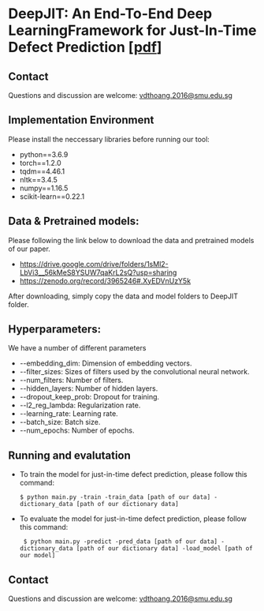 # DeepJIT: An End-To-End Deep LearningFramework for Just-In-Time Defect Prediction [[pdf](https://posl.ait.kyushu-u.ac.jp/~kamei/publications/Thong_MSR2019.pdf)]

## Contact
Questions and discussion are welcome: vdthoang.2016@smu.edu.sg

## Implementation Environment

Please install the neccessary libraries before running our tool:

- python==3.6.9
- torch==1.2.0
- tqdm==4.46.1
- nltk==3.4.5
- numpy==1.16.5
- scikit-learn==0.22.1

## Data & Pretrained models:

Please following the link below to download the data and pretrained models of our paper. 

- https://drive.google.com/drive/folders/1sMl2-LbVi3__56kMeS8YSUW7qaKrL2sQ?usp=sharing
- https://zenodo.org/record/3965246#.XyEDVnUzY5k

After downloading, simply copy the data and model folders to DeepJIT folder. 

## Hyperparameters:
We have a number of different parameters

* --embedding_dim: Dimension of embedding vectors.
* --filter_sizes: Sizes of filters used by the convolutional neural network. 
* --num_filters: Number of filters. 
* --hidden_layers: Number of hidden layers. 
* --dropout_keep_prob: Dropout for training. 
* --l2_reg_lambda: Regularization rate. 
* --learning_rate: Learning rate. 
* --batch_size: Batch size. 
* --num_epochs: Number of epochs. 

## Running and evalutation
      
- To train the model for just-in-time defect prediction, please follow this command: 

      $ python main.py -train -train_data [path of our data] -dictionary_data [path of our dictionary data]
      
- To evaluate the model for just-in-time defect prediction, please follow this command:
      
       $ python main.py -predict -pred_data [path of our data] -dictionary_data [path of our dictionary data] -load_model [path of our model]

## Contact

Questions and discussion are welcome: vdthoang.2016@smu.edu.sg
